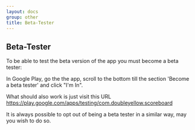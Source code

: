 ```yaml
---
layout: docs
group: other
title: Beta-Tester
---
```

## Beta-Tester

To be able to test the beta version of the app you must become a beta tester:

In Google Play, 
go the the app, 
scroll to the bottom till the section 'Become a beta tester' and click "I'm In".

What should also work is just visit this URL
https://play.google.com/apps/testing/com.doubleyellow.scoreboard

It is always possible to opt out of being a beta tester in a similar way, 
may you wish to do so.